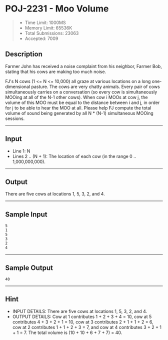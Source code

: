 # POJ-2231 - Moo Volume

> * Time Limit: 1000MS
> * Memory Limit: 65536K
> * Total Submissions: 23063
> * Accepted: 7009

## Description

Farmer John has received a noise complaint from his neighbor, Farmer Bob, stating that his cows are making too much noise.

FJ's N cows (1 <= N <= 10,000) all graze at various locations on a long one-dimensional pasture. The cows are very chatty animals. Every pair of cows simultaneously carries on a conversation (so every cow is simultaneously MOOing at all of the N-1 other cows). When cow i MOOs at cow j, the volume of this MOO must be equal to the distance between i and j, in order for j to be able to hear the MOO at all. Please help FJ compute the total volume of sound being generated by all N * (N-1) simultaneous MOOing sessions.

---
## Input

* Line 1: N 
* Lines 2 .. (N + 1): The location of each cow (in the range 0 .. 1,000,000,000).

---
## Output

There are five cows at locations 1, 5, 3, 2, and 4.

---
## Sample Input

```
5
1
5
3
2
4
```

---
## Sample Output

```
40
```

---
## Hint

* INPUT DETAILS:
There are five cows at locations 1, 5, 3, 2, and 4.
* OUTPUT DETAILS:
Cow at 1 contributes 1 + 2 + 3 + 4 = 10, cow at 5 contributes 4 + 3 + 2 + 1 = 10, cow at 3 contributes 2 + 1 + 1 + 2 = 6, cow at 2 contributes 1 + 1 + 2 + 3 = 7, and cow at 4 contributes 3 + 2 + 1 + 1 = 7. The total volume is (10 + 10 + 6 + 7 + 7) = 40.

